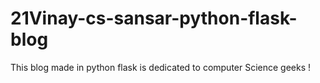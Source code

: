 # 21Vinay-cs-sansar-python-flask-blog
This blog made in python flask is dedicated to computer Science geeks !
